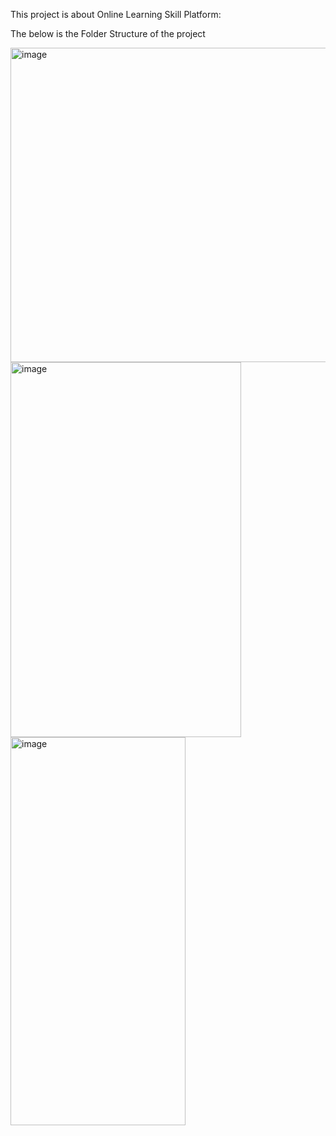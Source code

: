 This project is about Online Learning Skill Platform:

The below is the Folder Structure of the project

<img width="731" height="503" alt="image" src="https://github.com/user-attachments/assets/6c71c2ee-bd77-4914-8575-803608c01581" />
<img width="369" height="600" alt="image" src="https://github.com/user-attachments/assets/fb1214a7-6705-461b-b1bd-424bb2d5d327" />
<img width="280" height="621" alt="image" src="https://github.com/user-attachments/assets/56ff661a-e440-4cd0-b2ee-7a8c61ca4a22" />

